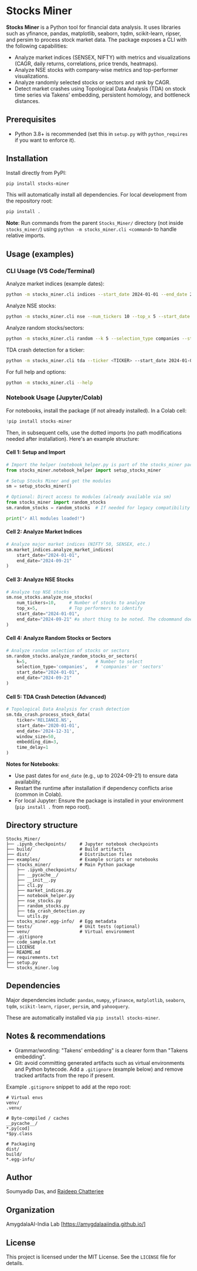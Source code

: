 # Stocks Miner

**Stocks Miner** is a Python tool for financial data analysis. It uses libraries such as yfinance, pandas, matplotlib, seaborn, tqdm, scikit-learn, ripser, and persim to process stock market data. The package exposes a CLI with the following capabilities:

- Analyze market indices (SENSEX, NIFTY) with metrics and visualizations (CAGR, daily returns, correlations, price trends, heatmaps).
- Analyze NSE stocks with company-wise metrics and top-performer visualizations.
- Analyze randomly selected stocks or sectors and rank by CAGR.
- Detect market crashes using Topological Data Analysis (TDA) on stock time series via Takens' embedding, persistent homology, and bottleneck distances.

## Prerequisites

- Python 3.8+ is recommended (set this in `setup.py` with `python_requires` if you want to enforce it).

## Installation

Install directly from PyPI:

```bash
pip install stocks-miner
```

This will automatically install all dependencies. For local development from the repository root:

```bash
pip install .
```

**Note**: Run commands from the parent `Stocks_Miner/` directory (not inside `stocks_miner/`) using `python -m stocks_miner.cli <command>` to handle relative imports.

## Usage (examples)

### CLI Usage (VS Code/Terminal)

Analyze market indices (example dates):

```bash
python -m stocks_miner.cli indices --start_date 2024-01-01 --end_date 2025-09-21
```

Analyze NSE stocks:

```bash
python -m stocks_miner.cli nse --num_tickers 10 --top_x 5 --start_date 2024-01-01 --end_date 2025-09-21
```

Analyze random stocks/sectors:

```bash
python -m stocks_miner.cli random --k 5 --selection_type companies --start_date 2024-01-01 --end_date 2025-09-21
```

TDA crash detection for a ticker:

```bash
python -m stocks_miner.cli tda --ticker <TICKER> --start_date 2024-01-01 --end_date 2025-09-21
```

For full help and options:

```bash
python -m stocks_miner.cli --help
```

### Notebook Usage (Jupyter/Colab)

For notebooks, install the package (if not already installed). In a Colab cell:

```python
!pip install stocks-miner
```

Then, in subsequent cells, use the dotted imports (no path modifications needed after installation). Here's an example structure:

#### Cell 1: Setup and Import
```python
# Import the helper (notebook_helper.py is part of the stocks_miner package)
from stocks_miner.notebook_helper import setup_stocks_miner

# Setup Stocks Miner and get the modules
sm = setup_stocks_miner()

# Optional: Direct access to modules (already available via sm)
from stocks_miner import random_stocks
sm.random_stocks = random_stocks  # If needed for legacy compatibility

print("✓ All modules loaded!")
```

#### Cell 2: Analyze Market Indices
```python
# Analyze major market indices (NIFTY 50, SENSEX, etc.)
sm.market_indices.analyze_market_indices(
    start_date="2024-01-01", 
    end_date="2024-09-21"
)
```

#### Cell 3: Analyze NSE Stocks
```python
# Analyze top NSE stocks
sm.nse_stocks.analyze_nse_stocks(
    num_tickers=10,     # Number of stocks to analyze
    top_x=5,            # Top performers to identify
    start_date="2024-01-01", 
    end_date="2024-09-21" #a short thing to be noted. The cdoommand doesnot evalute any plot for ranges which are smaller than 1 year due to image pixel isues and hence only the cagr values will be shown without any plots. For larger time ranges no issue occurs. plots will be shown along with cagr commpputations for lrger time ranges. Although no such issue occurs in vs code .
)
```

#### Cell 4: Analyze Random Stocks or Sectors
```python
# Analyze random selection of stocks or sectors
sm.random_stocks.analyze_random_stocks_or_sectors(
    k=5,                          # Number to select
    selection_type='companies',   # 'companies' or 'sectors'
    start_date="2024-01-01", 
    end_date="2024-09-21"
)
```

#### Cell 5: TDA Crash Detection (Advanced)
```python
# Topological Data Analysis for crash detection
sm.tda_crash.process_stock_data(
    ticker='RELIANCE.NS',
    start_date='2020-01-01',
    end_date='2024-12-31',
    window_size=50,
    embedding_dim=3,
    time_delay=1
)
```

**Notes for Notebooks**:
- Use past dates for `end_date` (e.g., up to 2024-09-21) to ensure data availability.
- Restart the runtime after installation if dependency conflicts arise (common in Colab).
- For local Jupyter: Ensure the package is installed in your environment (`pip install .` from repo root).

## Directory structure

```
Stocks_Miner/
├── .ipynb_checkpoints/     # Jupyter notebook checkpoints
├── build/                  # Build artifacts
├── dist/                   # Distribution files
├── examples/               # Example scripts or notebooks
├── stocks_miner/           # Main Python package
│   ├── .ipynb_checkpoints/
│   ├── __pycache__/
│   ├── __init__.py
│   ├── cli.py
│   ├── market_indices.py
│   ├── notebook_helper.py
│   ├── nse_stocks.py
│   ├── random_stocks.py
│   ├── tda_crash_detection.py
│   └── utils.py
├── stocks_miner.egg-info/  # Egg metadata
├── tests/                  # Unit tests (optional)
├── venv/                   # Virtual environment
├── .gitignore
├── code_sample.txt
├── LICENSE
├── README.md
├── requirements.txt
├── setup.py
└── stocks_miner.log
```

## Dependencies

Major dependencies include: `pandas`, `numpy`, `yfinance`, `matplotlib`, `seaborn`, `tqdm`, `scikit-learn`, `ripser`, `persim`, and `yahooquery`.

These are automatically installed via `pip install stocks-miner`.

## Notes & recommendations

- Grammar/wording: "Takens' embedding" is a clearer form than "Takens embedding".
- Git: avoid committing generated artifacts such as virtual environments and Python bytecode. Add a `.gitignore` (example below) and remove tracked artifacts from the repo if present.

Example `.gitignore` snippet to add at the repo root:

```
# Virtual envs
venv/
.venv/

# Byte-compiled / caches
__pycache__/
*.py[cod]
*$py.class

# Packaging
dist/
build/
*.egg-info/
```

## Author

Soumyadip Das, and <a href="https://github.com/cserajdeep"> Rajdeep Chatterjee </a>

## Organization

AmygdalaAI-India Lab [https://amygdalaaiindia.github.io/]

## License

This project is licensed under the MIT License. See the `LICENSE` file for details.